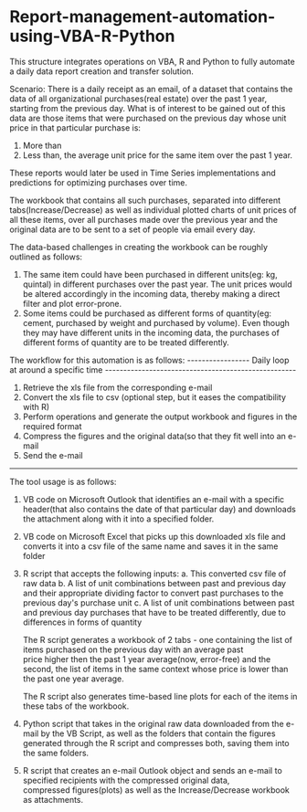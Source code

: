 # Report-management-automation-using-VBA-R-Python
This structure integrates operations on VBA, R and Python to fully automate a daily data report creation and transfer solution.

Scenario:
There is a daily receipt as an email, of a dataset that contains the data of all organizational purchases(real estate) over the past 1 year, starting from the previous day. What is of interest to be gained out of this data are those items that were purchased on the previous day whose unit price in that particular purchase is:
1. More than
2. Less than, the average unit price for the same item over the past 1 year. 

These reports would later be used in Time Series implementations and predictions for optimizing purchases over time.

The workbook that contains all such purchases, separated into different tabs(Increase/Decrease) as well as individual plotted charts of unit prices of all these items, over all purchases made over the previous year and the original data are to be sent to a set of people via email every day.

The data-based challenges in creating the workbook can be roughly outlined as follows:
1. The same item could have been purchased in different units(eg: kg, quintal) in different purchases over the past year. The unit prices would be altered accordingly in the incoming data, thereby making a direct filter and plot error-prone.
2. Some items could be purchased as different forms of quantity(eg: cement, purchased by weight and purchased by volume). Even though they may have different units in the incoming data, the purchases of different forms of quantity are to be treated differently.

The workflow for this automation is as follows:
----------------- Daily loop at around a specific time ----------------------------------------------------
1. Retrieve the xls file from the corresponding e-mail
2. Convert the xls file to csv (optional step, but it eases the compatibility with R)
3. Perform operations and generate the output workbook and figures in the required format
4. Compress the figures and the original data(so that they fit well into an e-mail
5. Send the e-mail
-----------------------------------------------------------------------------------------------------------

The tool usage is as follows:
1. VB code on Microsoft Outlook that identifies an e-mail with a specific header(that also contains the date of that particular day) and downloads the attachment along with it into a specified folder.
2. VB code on Microsoft Excel that picks up this downloaded xls file and converts it into a csv file of the same name and saves it in the same folder
3. R script that accepts the following inputs:
   a. This converted csv file of raw data
   b. A list of unit combinations between past and previous day and their appropriate dividing factor to convert past purchases to the
      previous day's purchase unit 
   c. A list of unit combinations between past and previous day purchases that have to be treated differently, due to differences in 
      forms of quantity
      
   The R script generates a workbook of 2 tabs - one containing the list of items purchased on the previous day with an average past  
   price higher then the past 1 year average(now, error-free) and the second, the list of items in the same context whose price is lower    than the past one year average.
   
   The R script also generates time-based line plots for each of the items in these tabs of the workbook.
4. Python script that takes in the original raw data downloaded from the e-mail by the VB Script, as well as the folders that contain
   the figures generated through the R script and compresses both, saving them into the same folders.
5. R script that creates an e-mail Outlook object and sends an e-mail to specified recipients with the compressed original data,  
   compressed figures(plots) as well as the Increase/Decrease workbook as attachments.

